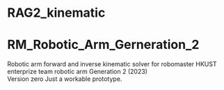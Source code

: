 # RAG2_kinematic
# RM_Robotic_Arm_Gerneration_2

Robotic arm forward and inverse kinematic solver for robomaster HKUST enterprize team robotic arm Generation 2 (2023)\
Version zero Just a workable prototype.
